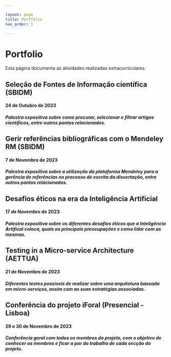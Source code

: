 ```yaml
---

layout: page
title: Portfolio
nav_order: 3

---
```



# Portfolio

Esta página documenta as atividades realizadas extracurriculares.



## Seleção de Fontes de Informação científica (SBIDM)

#### 24 de Outubro de 2023

##### Palestra expositiva sobre como procurar, selecionar e filtrar artigos científicos, entre outros pontos relacionados.



## Gerir referências bibliográficas com o Mendeley RM (SBIDM)

#### 7 de Novembro de 2023

##### Palestra expositiva sobre a utilização da plataforma Mendeley para a gerência de referências no processo de escrita da dissertação, entre outros pontos relacionados.



## Desafios éticos na era da Inteligência Artificial

#### 17 de Novembro de 2023

##### Palestra expositiva sobre os diferentes desafios éticos que a Inteligência Artifical coloca, quais as principais preocupações e como lidar com as mesmas.



## Testing in a Micro-service Architecture (AETTUA)

#### 21 de Novembro de 2023

##### Diferentes testes possíveis de realizar sobre uma arquitetura baseada em micro-serviços, assim com as suas estratégias associadas.



## Conferência do projeto iForal (Presencial - Lisboa)

#### 29 e 30 de Novembro de 2023

##### Conferência geral com todos os membros do projeto, com o objetivo de conhecer os membros e ficar a par do trabalho de cada secção do projeto.
